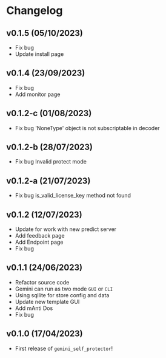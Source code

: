 # Changelog

## v0.1.5 (05/10/2023)
- Fix bug
- Update install page

## v0.1.4 (23/09/2023)

- Fix bug 
- Add monitor page

## v0.1.2-c (01/08/2023)

- Fix bug 'NoneType' object is not subscriptable in decoder

## v0.1.2-b (28/07/2023)

- Fix bug Invalid protect mode 

## v0.1.2-a (21/07/2023)

- Fix bug is_valid_license_key method not found
 
## v0.1.2 (12/07/2023)

- Update for work with new predict server
- Add feedback page
- Add Endpoint page
- Fix bug

## v0.1.1 (24/06/2023)

- Refactor source code
- Gemini can run as two mode `GUI` or `CLI`
- Using sqllite for store config and data
- Update new template GUI
- Add mAnti Dos 
- Fix bug

## v0.1.0 (17/04/2023)

- First release of `gemini_self_protector`!